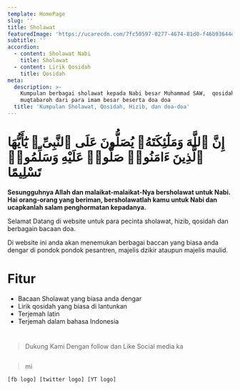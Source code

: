 ```yaml
---
template: HomePage
slug: ''
title: Sholawat
featuredImage: 'https://ucarecdn.com/7fc50597-0277-4674-81d0-f46b93644dc1/'
subtitle: ''
accordion:
  - content: Sholawat Nabi
    title: Sholawat
  - content: Lirik Qosidah
    title: Qosidah
meta:
  description: >-
    Kumpulan berbagai sholawat kepada Nabi besar Muhammad SAW,  qosidah , hizib
    muqtabaroh dari para imam besar beserta doa doa
  title: 'Kumpulan Sholawat, Qosidah, Hizib, dan doa-doa'
---
```

# إِنَّ ٱللَّهَ وَمَلَٰٓئِكَتَهُۥ يُصَلُّونَ عَلَى ٱلنَّبِىِّ ۚ يَٰٓأَيُّهَا ٱلَّذِينَ ءَامَنُوا۟ صَلُّوا۟ عَلَيْهِ وَسَلِّمُوا۟ تَسْلِيمًا

**Sesungguhnya Allah dan malaikat-malaikat-Nya bersholawat untuk Nabi. Hai orang-orang yang beriman, bersholawatlah kamu untuk Nabi dan ucapkanlah salam penghormatan kepadanya.**

Selamat Datang di website untuk para pecinta sholawat, hizib, qosidah dan berbagain bacaan doa.

Di website ini anda akan menemukan berbagai baccan yang biasa anda dengar di pondok pondok pesantren, majelis dzikir ataupun majelis maulid.

# Fitur

* Bacaan Sholawat yang biasa anda dengar 
* Lirik qosidah yang biasa di lantunkan
* Terjemah latin
* Terjemah dalam bahasa Indonesia

# 

> Dukung Kami Dengan follow dan Like Social media ka

![]()

> mi

```
[fb logo] [twitter logo] [YT logo]
```
